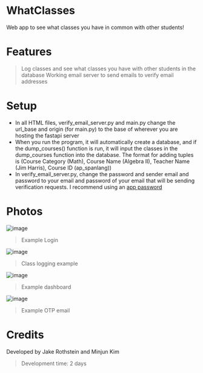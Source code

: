 # WhatClasses
Web app to see what classes you have in common with other students!

# Features
> Log classes and see what classes you have with other students in the database
> Working email server to send emails to verify email addresses

# Setup
- In all HTML files, verify_email_server.py and main.py change the url_base and origin (for main.py) to the base of wherever you are hosting the fastapi server
- When you run the program, it will automatically create a database, and if the dump_courses() function is run, it will input the classes in the dump_courses function into the database. The format for adding tuples is (Course Category (Math), Course Name (Algebra II), Teacher Name (Jim Harris), Course ID (ap_spanlang))
- In verify_email_server.py, change the password and sender email and password to your email and password of your email that will be sending verification requests. I recommend using an [app password](https://support.google.com/accounts/answer/185833?hl=en)

# Photos
![image](https://github.com/jakerothstein/WhatClasses/assets/73565590/69651d9f-97e0-47af-9021-e8ba0e1f9826)
> Example Login

![image](https://github.com/jakerothstein/WhatClasses/assets/73565590/0d71ae2b-8723-441d-b879-eeca93b38494)
> Class logging example

![image](https://github.com/jakerothstein/WhatClasses/assets/73565590/e19fda17-ece1-4616-8ec3-3823c7178824)
> Example dashboard

![image](https://github.com/jakerothstein/WhatClasses/assets/73565590/f14a049d-c19a-4afd-8127-bccde5e2fd89)
> Example OTP email

# Credits
Developed by Jake Rothstein and Minjun Kim 
> Development time: 2 days 
